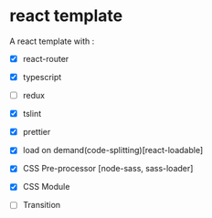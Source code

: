 # react template
A react template with :
- [x] react-router
- [x] typescript
- [ ] redux
- [x] tslint 
- [x] prettier
- [x] load on demand(code-splitting)[react-loadable]
- [x] CSS Pre-processor [node-sass, sass-loader]
- [x] CSS Module 
- [ ] Transition
    